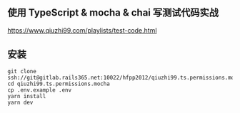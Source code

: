 ## 使用 TypeScript & mocha & chai 写测试代码实战

https://www.qiuzhi99.com/playlists/test-code.html

## 安装

```
git clone ssh://git@gitlab.rails365.net:10022/hfpp2012/qiuzhi99.ts.permissions.mocha.git
cd qiuzhi99.ts.permissions.mocha
cp .env.example .env
yarn install
yarn dev
```
